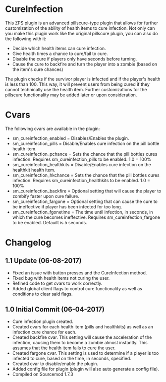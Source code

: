 # CureInfection
This ZPS plugin is an advanced pillscure-type plugin that allows for further customization of the ability of health items to cure infection. Not only can you make this plugin work like the original pillscure plugin, you can also do the following with it:

- Decide which health items can cure infection.
- Give health times a chance to cure/fail to cure.
- Disable the cure if players only have seconds before turning.
- Cause the cure to backfire and turn the player into a zombie (based on the item's cure chances)

The plugin checks if the survivor player is infected and if the player's health is less than 100. This way, it will prevent users from being cured if they cannot technically use the health item. Further customizations for the pillscure functionality may be added later or upon consideration.

# Cvars
The following cvars are available in the plugin:
    
- sm_cureinfection_enabled = Disables/Enables the plugin.
- sm_cureinfection_pills = Disable/Enables cure infection on the pill bottle health item.
- sm_cureinfection_pchance = Sets the chance that the pill bottles cures infection. Requires sm_cureinfection_pills to be enabled. 1.0 = 100%
- sm_cureinfection_healthkits = Disable/Enables cure infection on the healthkit health item.
- sm_cureinfection_hkchance = Sets the chance that the pill bottles cures infection. Requires sm_cureinfection_healthkits to be enabled. 1.0 = 100%
- sm_cureinfection_backfire = Optional setting that will cause the player to zombify faster upon cure failure.
- sm_cureinfection_fargone = Optional setting that can cause the cure to be ineffective if player has been infected for too long.
- sm_cureinfection_fgonetime = The time until infection, in seconds, in which the cure becomes ineffective. Requires sm_cureinfection_fargone to be enabled. Defauilt is 5 seconds.

# Changelog
1.1 Update (06-08-2017)
-----------------
- Fixed an issue with button presses and the CureInfection method.
- Fixed bug with health items not curing the user.
- Refined code to get cvars to work correctly.
- Added global client flags to control cure functionality as well as conditions to clear said flags.

1.0 Initial Commit (06-04-2017)
-----------------
- Cure infection plugin created.
- Created cvars for each health item (pills and healthkits) as well as an infection cure chance for each.
- Created backfire cvar. This setting will cause the acceleration of the infection, causing them to become a zombie almost instantly. This assumes that the health item fails to cure the user.
- Created fargone cvar. This setting is used to determine if a player is too infected to cure, based on the time, in seconds, specified.
- Created cvar to disable/enable the plugin.
- Added config file for plugin (plugin will also auto generate a config file).
- Compiled on Sourcemod 1.7.3
